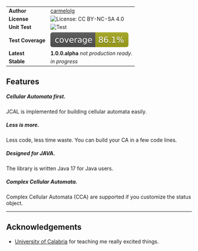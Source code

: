 |                   |                                                                                                   |
| :---------------- | :------------------------------------------------------------------------------------------------ |
| **Author**        | [carmelolg](https://carmelolg.github.io)  |
| **License**       | ![License: CC BY-NC-SA 4.0](https://img.shields.io/badge/License-CC_BY--NC--SA_4.0-lightgrey.svg) |
| **Unit Test**     | ![Test](https://github.com/carmelolg/JCAL/workflows/tests/badge.svg)                              |
| **Test Coverage** | ![Coverage](https://raw.githubusercontent.com/carmelolg/JCAL/master/.github/badges/jacoco.svg)    |
| **Latest**| __1.0.0.alpha__ _not production ready._ |
| **Stable**| _in progress_ |





## Features
<div class="row py-3 mb-5">
	<div class="col-md-4">
		<div class="card flex-row border-0">
			<div class="mt-4">
				<span class="fas fa-superscript fa-2x text-primary"></span>
			</div>
			<div class="card-body pl-2">
				<h5 class="card-title">
					Cellular Automata first.
				</h5>
				<p class="card-text text-muted">
					JCAL is implemented for building cellular automata easily.
				</p>
			</div>
		</div>
	</div>
	<div class="col-md-4">
		<div class="card flex-row border-0">
			<div class="mt-3">
				<span class="fas fa-code fa-2x text-primary"></span>
			</div>
			<div class="card-body pl-2">
				<h5 class="card-title">
					Less is more.
				</h5>
				<p class="card-text text-muted">
					Less code, less time waste. You can build your CA in a few code lines.
				</p>
			</div>
		</div>
	</div>
	<div class="col-md-4">
		<div class="card flex-row border-0">
			<div class="mt-3">
				<span class="fab fa-java fa-2x text-primary"></span>
			</div>
			<div class="card-body pl-2">
				<h5 class="card-title">
					Designed for JAVA.
				</h5>
				<p class="card-text text-muted">
					The library is written Java 17 for Java users.
				</p>
			</div>
		</div>
	</div>
</div>
<div class="row py-3 mb-5">
	<div class="col-md-4">
		<div class="card flex-row border-0">
			<div class="mt-4">
				<span class="fas fa-compass fa-2x text-primary"></span>
			</div>
			<div class="card-body pl-2">
				<h5 class="card-title">
					Complex Cellular Automata.
				</h5>
				<p class="card-text text-muted">
                    Complex Cellular Automata (CCA) are supported if you customize the status object.
				</p>
			</div>
		</div>
	</div>
</div>


---

## Acknowledgements
- [University of Calabria](https://www.unical.it/) for teaching me really excited things.